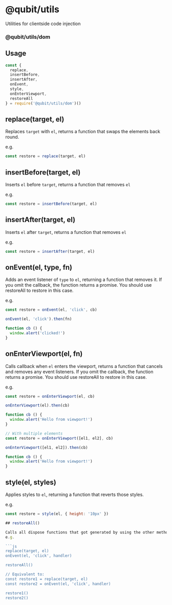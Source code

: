 # @qubit/utils

Utilities for clientside code injection

### @qubit/utils/dom

## Usage

```js
const {
  replace,
  insertBefore,
  insertAfter,
  onEvent,
  style,
  onEnterViewport,
  restoreAll
} = require('@qubit/utils/dom')()
```

## replace(target, el)

Replaces `target` with `el`, returns a function that swaps the elements back round.

e.g.

```js
const restore = replace(target, el)
```

## insertBefore(target, el)

Inserts `el` before `target`, returns a function that removes `el`

e.g.

```js
const restore = insertBefore(target, el)
```

## insertAfter(target, el)

Inserts `el` after `target`, returns a function that removes `el`

e.g.

```js
const restore = insertAfter(target, el)
```

## onEvent(el, type, fn)

Adds an event listener of `type` to `el`, returning a function that removes it. If you omit the callback, the function returns a promise. You should use restoreAll to restore in this case.

e.g.

```js
const restore = onEvent(el, 'click', cb)

onEvent(el, 'click').then(fn)

function cb () {
  window.alert('clicked!')
}
```

## onEnterViewport(el, fn)

Calls callback when `el` enters the viewport, returns a function that cancels and removes any event listeners. If you omit the callback, the function returns a promise. You should use restoreAll to restore in this case.

e.g.

```js
const restore = onEnterViewport(el, cb)

onEnterViewport(el).then(cb)

function cb () {
  window.alert('Hello from viewport!')
}
```

```js
// With multiple elements
const restore = onEnterViewport([el1, el2], cb)

onEnterViewport([el1, el2]).then(cb)

function cb () {
  window.alert('Hello from viewport!')
}
```

## style(el, styles)

Applies styles to `el`, returning a function that reverts those styles.

e.g.

````js
const restore = style(el, { height: '10px' })

## restoreAll()

Calls all dispose functions that got generated by using the other methods.
e.g.

```js
replace(target, el)
onEvent(el, 'click', handler)

restoreAll()

// Equivalent to:
const restore1 = replace(target, el)
const restore2 = onEvent(el, 'click', handler)

restore1()
restore2()
````
